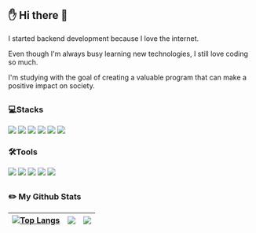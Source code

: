 ## ✋ Hi there 👋
<p>I started backend development because I love the internet.</p>
<p>Even though I'm always busy learning new technologies, I still love coding so much.</p>
<p>I'm studying with the goal of creating a valuable program that can make a positive impact on society.</p>

##
### 💻Stacks
<img src="https://img.shields.io/badge/c++-00599C?style=flat-square&logo=cplusplus&logoColor=white"/> <img src="https://img.shields.io/badge/java-007396?style=flat-square&logo=openjdk&logoColor=white"/> <img src="https://img.shields.io/badge/html-E34F26?style=flat-square&logo=html5&logoColor=white"/> <img src="https://img.shields.io/badge/css-1572B6?style=flat-square&logo=css3&logoColor=white"/> <img src="https://img.shields.io/badge/javascript-F7DF1E?style=flat-square&logo=javascript&logoColor=black"/> <img src="https://img.shields.io/badge/jquery-0769AD?style=flat-square&logo=jquery&logoColor=white"/><br/>

### 🛠Tools
<img src="https://img.shields.io/badge/visualstudio-5C2D91?style=flat-square&logo=visualstudio&logoColor=white"/> <img src="https://img.shields.io/badge/visualstudiocode-007ACC?style=flat-square&logo=visualstudiocode&logoColor=white"/> <img src="https://img.shields.io/badge/github-181717?style=flat-square&logo=github&logoColor=white"/> <img src="https://img.shields.io/badge/sourcetree-0052CC?style=flat-square&logo=sourcetree&logoColor=white"/> <img src="https://img.shields.io/badge/git-F05032?style=flat-square&logo=git&logoColor=white"/>
##

### :pencil2: My Github Stats
|[![Top Langs](https://github-readme-stats.vercel.app/api/top-langs/?username=hyeongsi&layout=compact)](https://github.com/hyeongsi/github-readme-stats)  | <img src="https://github-readme-stats.vercel.app/api?username=hyeongsi&theme=vue&show_icons=true" /> | <img src="http://mazassumnida.wtf/api/v2/generate_badge?boj=parksh363" /> |
| :--: | :--: | :--: |

